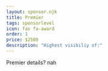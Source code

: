```yaml
---
layout: sponsor.njk
title: Premier
tags: sponsorlevel
icon: fas fa-award
order: 1
price: $2500
description: "Highest visibiliy of:"
---
```


Premier details? nah